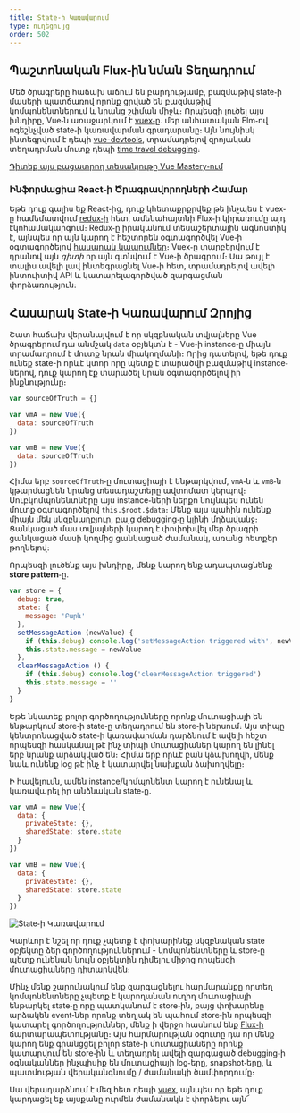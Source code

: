 ```yaml
---
title: State֊ի Կառավարում
type: ուղեցույց
order: 502
---
```


## Պաշտոնական Flux֊ին նման Տեղադրում

Մեծ ծրագրերը հաճախ աճում են բարդությամբ, բազմաթիվ state֊ի մասերի պատճառով որոնք ցրված են բազմաթիվ կոմպոնենտներում և նրանց շփման միջև։ Որպեսզի լուծել այս խնդիրը, Vue֊ն առաջարկում է [vuex֊ը](https://github.com/vuejs/vuex)․ մեր անհատական Elm֊ով ոգեշնչված state֊ի կառավարման գրադարանը։ Այն նույնիսկ ինտեգրվում է դեպի [vue-devtools](https://github.com/vuejs/vue-devtools), տրամադրելով զրոյական տեղադրման մուտք դեպի [time travel debugging](https://raw.githubusercontent.com/vuejs/vue-devtools/master/media/demo.gif)։

<div class="vue-mastery"><a href="https://www.vuemastery.com/courses/mastering-vuex/intro-to-vuex/" target="_blank" rel="sponsored noopener" title="Vuex֊ի Դաս">Դիտեք այս բացատրող տեսանյութը Vue Mastery֊ում</a></div>

### Ինֆորմացիա React֊ի Ծրագրավորողների Համար

Եթե դուք գալիս եք React֊ից, դուք կհետաքրքրվեք թե ինչպես է vuex֊ը համեմատվում [redux֊ի](https://github.com/reactjs/redux) հետ, ամենահայտնի Flux֊ի կիրառումը այդ էկոհամակարգում։ Redux֊ը իրականում տեսաշերտային ագնոստիկ է, այնպես որ այն կարող է հեշտորեն օգտագործվել Vue֊ի օգտագործելով [հասարակ կապումներ](https://classic.yarnpkg.com/en/packages?q=redux%20vue&p=1)։ Vuex֊ը տարբերվում է դրանով այն _գիտի_ որ այն գտնվում է Vue֊ի ծրագրում։ Սա թույլ է տալիս ավելի լավ ինտեգրացնել Vue֊ի հետ, տրամադրելով ավելի ինտուիտիվ API և կատարելագործված զարգացման փորձառություն։

## Հասարակ State֊ի Կառավարում Զրոյից

Շատ հաճախ վերանայվում է որ սկզբնական տվյալները Vue ծրագրերում դա անմշակ `data` օբյեկտն է - Vue֊ի instance֊ը միայն տրամադրում է մուտք նրան միակողմանի։ Որից դատելով, եթե դուք ունեք state-ի որևէ կտոր որը պետք է տարածվի բազմաթիվ instance֊ներով, դուք կարող էք տարածել նրան օգտագործելով իր ինքնությունը։

``` js
var sourceOfTruth = {}

var vmA = new Vue({
  data: sourceOfTruth
})

var vmB = new Vue({
  data: sourceOfTruth
})
```

Հիմա երբ `sourceOfTruth`֊ը մուտացիայի է ենթարկվում, `vmA`֊ն և `vmB`֊ն կթարմացնեն նրանց տեսադաշտերը ավտոմատ կերպով։ Սուբկոմպոնենտները այս instance֊ների ներքո նույնպես ունեն մուտք օգտագործելով `this.$root.$data`։ Մենք այս պահին ունենք միայն մեկ սկզբնաղբյուր, բայց debugging֊ը կլինի մղձավանջ։ Ցանկացած մաս տվյալների կարող է փոփոխվել մեր ծրագրի ցանկացած մասի կողմից ցանկացած ժամանակ, առանց հետքեր թողնելով։

Որպեսզի լուծենք այս խնդիրը, մենք կարող ենք ադապտացնենք **store pattern**֊ը․

``` js
var store = {
  debug: true,
  state: {
    message: 'Բարև'
  },
  setMessageAction (newValue) {
    if (this.debug) console.log('setMessageAction triggered with', newValue)
    this.state.message = newValue
  },
  clearMessageAction () {
    if (this.debug) console.log('clearMessageAction triggered')
    this.state.message = ''
  }
}
```

Եթե նկատեք բոլոր գործողությունները որոնք մուտացիայի են ենթարկում store֊ի state֊ը տեղադրում են store֊ի ներսում։ Այս տիպը կենտրոնացված state֊ի կառավարման դարձնում է ավելի հեշտ որպեսզի հասկանալ թէ ինչ տիպի մուտացիաներ կարող են լինել երբ նրանք արձակված են։ Հիմա երբ որևէ բան կձախողվի, մենք նաև ունենք log թէ ինչ է կատարվել նախքան ձախողվելը։

Ի հավելումն, ամեն instance/կոմպոնենտ կարող է ունենալ և կառավարել իր անձնական state֊ը․

``` js
var vmA = new Vue({
  data: {
    privateState: {},
    sharedState: store.state
  }
})

var vmB = new Vue({
  data: {
    privateState: {},
    sharedState: store.state
  }
})
```

![State֊ի Կառավարում](/images/state.png)

<p class="tip">Կարևոր է նշել որ դուք չպետք է փոխարինեք սկզբնական state օբյեկտը ձեր գործողություններում - կոմպոնենտները և store֊ը պետք ունենան նույն օբյեկտին դիմելու միջոց որպեսզի մուտացիաները դիտարկվեն։</p>

Մինչ մենք շարունակում ենք զարգացնելու հարմարանքը որտեղ կոմպոնենտները չպետք է կարողանան ուղիղ մուտացիայի ենթարկել state֊ը որը պատկանում է store֊ին, բայց փոխարենը արձակեն event֊ներ որոնք տեղյակ են պահում store֊ին որպեսզի կատարել գործողություններ, մենք ի վերջո հասնում ենք [Flux֊ի](https://facebook.github.io/flux/) ճարտարապետությանը։ Այս հարմարության օգուտը դա որ մենք կարող ենք գրանցցել բոլոր state֊ի մուտացիաները որոնք կատարվում են store֊ին և տեղադրել ավելի զարգացած debugging֊ի օգնականներ ինչպիսիք են մուտացիայի log֊երը, snapshot֊երը, և պատմության վերականգնումը / ժամանակի ծամփորդումը։

Սա վերադարձնում է մեզ հետ դեպի [vuex](https://github.com/vuejs/vuex), այնպես որ եթե դուք կարդացել եք այսքանը ուրմեն ժամանակն է փորձելու այն՜
